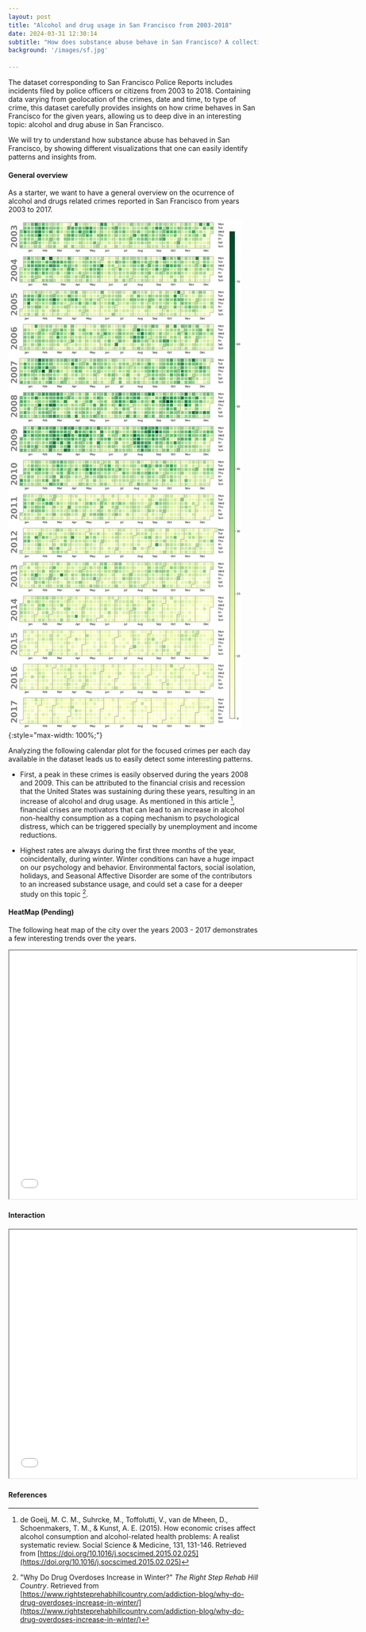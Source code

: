 ```yaml
---
layout: post
title: "Alcohol and drug usage in San Francisco from 2003-2018"
date: 2024-03-31 12:30:14
subtitle: "How does substance abuse behave in San Francisco? A collection of insights and visualizations on the city's alcohol and drug usage. "
background: '/images/sf.jpg'

---
```


The dataset corresponding to San Francisco Police Reports includes incidents filed by police officers or citizens from 2003 to 2018. Containing data varying from geolocation of the crimes, date and time, to type of crime, this dataset carefully provides insights on how crime behaves in San Francisco for the given years, allowing us to deep dive in an interesting topic: alcohol and drug abuse in San Francisco.

We will try to understand how substance abuse has behaved in San Francisco, by showing different visualizations that one can easily identify patterns and insights from.


#### General overview

As a starter, we want to have a general overview on the ocurrence of alcohol and drugs related crimes reported in San Francisco from years 2003 to 2017.

![Calendar plot](/images/crimes_calendar.png){:style="max-width: 100%;"}

Analyzing the following calendar plot for the focused crimes per each day available in the dataset leads us to easily detect some interesting patterns.

- First, a peak in these crimes is easily observed during the years 2008 and 2009. This can be attributed to the financial crisis and recession that the United States was sustaining during these years, resulting in an increase of alcohol and drug usage. As mentioned in this article [^Crisis], financial crises are motivators that can lead to an increase in alcohol non-healthy consumption as a coping mechanism to psychological distress, which can be triggered specially by unemployment and income reductions.

- Highest rates are always during the first three months of the year, coincidentally, during winter. Winter conditions can have a huge impact on our psychology and behavior. Environmental factors, social isolation, holidays, and Seasonal Affective Disorder are some of the contributors to an increased substance usage, and could set a case for a deeper study on this topic [^Winter].

#### HeatMap (Pending)

The following heat map of the city over the years 2003 - 2017 demonstrates a few interesting trends over the years.

<iframe src="/time_heatmap.html" height="500" width="700"></iframe>


#### Interaction
<iframe src="/Bokeh.html" height="500" width="700"></iframe>

#### References

[^Crisis]: de Goeij, M. C. M., Suhrcke, M., Toffolutti, V., van de Mheen, D., Schoenmakers, T. M., & Kunst, A. E. (2015). How economic crises affect alcohol consumption and alcohol-related health problems: A realist systematic review. Social Science & Medicine, 131, 131-146. Retrieved from [https://doi.org/10.1016/j.socscimed.2015.02.025](https://doi.org/10.1016/j.socscimed.2015.02.025)
[^Winter]: "Why Do Drug Overdoses Increase in Winter?" _The Right Step Rehab Hill Country_. Retrieved from [https://www.rightsteprehabhillcountry.com/addiction-blog/why-do-drug-overdoses-increase-in-winter/](https://www.rightsteprehabhillcountry.com/addiction-blog/why-do-drug-overdoses-increase-in-winter/)
